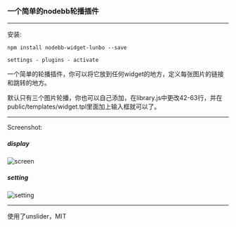 ### 一个简单的nodebb轮播插件

***
安装:

    npm install nodebb-widget-lunbo --save

    settings - plugins - activate

一个简单的轮播插件，你可以将它放到任何widget的地方，定义每张图片的链接和跳转的地方。

默认只有三个图片轮播，你也可以自己添加，在library.js中更改42-63行，并在public/templates/widget.tpl里面加上输入框就可以了。

***

Screenshot:

##### display

![screen](http://o6wvh2dkg.bkt.clouddn.com/screenlunbo.png)

##### setting

![setting](http://o6wvh2dkg.bkt.clouddn.com/%E5%B1%8F%E5%B9%95%E5%BF%AB%E7%85%A7%202016-07-12%20%E4%B8%8A%E5%8D%889.47.49.png)

***

使用了unslider，MIT
